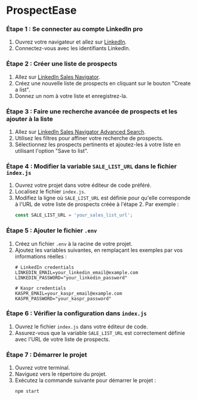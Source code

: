 # ProspectEase

### Étape 1 : Se connecter au compte LinkedIn pro

1. Ouvrez votre navigateur et allez sur [LinkedIn](https://www.linkedin.com/).
2. Connectez-vous avec les identifiants LinkedIn.

### Étape 2 : Créer une liste de prospects

1. Allez sur [LinkedIn Sales Navigator](https://www.linkedin.com/sales/lists/people).
2. Créez une nouvelle liste de prospects en cliquant sur le bouton "Create a list".
3. Donnez un nom à votre liste et enregistrez-la.

### Étape 3 : Faire une recherche avancée de prospects et les ajouter à la liste

1. Allez sur [LinkedIn Sales Navigator Advanced Search](https://www.linkedin.com/sales/search/people?viewAllFilters=true).
2. Utilisez les filtres pour affiner votre recherche de prospects.
3. Sélectionnez les prospects pertinents et ajoutez-les à votre liste en utilisant l'option "Save to list".

### Étape 4 : Modifier la variable `SALE_LIST_URL` dans le fichier `index.js`

1. Ouvrez votre projet dans votre éditeur de code préféré.
2. Localisez le fichier `index.js`.
3. Modifiez la ligne où `SALE_LIST_URL` est définie pour qu'elle corresponde à l'URL de votre liste de prospects créée à l'étape 2. Par exemple :
    ```javascript
    const SALE_LIST_URL = 'your_sales_list_url';
    ```

### Étape 5 : Ajouter le fichier `.env`

1. Créez un fichier `.env` à la racine de votre projet.
2. Ajoutez les variables suivantes, en remplaçant les exemples par vos informations réelles :
    ```env
    # LinkedIn credentials
    LINKEDIN_EMAIL=your_linkedin_email@example.com
    LINKEDIN_PASSWORD="your_linkedin_password"

    # Kaspr credentials
    KASPR_EMAIL=your_kaspr_email@example.com
    KASPR_PASSWORD="your_kaspr_password"
    ```

### Étape 6 : Vérifier la configuration dans `index.js`

1. Ouvrez le fichier `index.js` dans votre éditeur de code.
2. Assurez-vous que la variable `SALE_LIST_URL` est correctement définie avec l'URL de votre liste de prospects.

### Étape 7 : Démarrer le projet

1. Ouvrez votre terminal.
2. Naviguez vers le répertoire du projet.
3. Exécutez la commande suivante pour démarrer le projet :
    ```sh
    npm start
    ```
